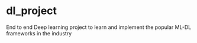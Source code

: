 # dl_project
End to end Deep learning project to learn and implement the popular ML-DL frameworks in the industry
